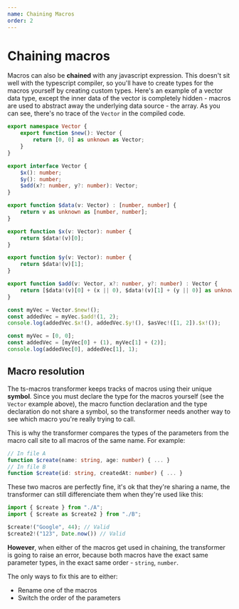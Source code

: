 ```yaml
---
name: Chaining Macros
order: 2
---
```


# Chaining macros

Macros can also be **chained** with any javascript expression. This doesn't sit well with the typescript compiler, so you'll have to create types for the macros yourself by creating custom types. Here's an example of a vector data type, except the inner data of the vector is completely hidden - macros are used to abstract away the underlying data source - the array. As you can see, there's no trace of the `Vector` in the compiled code.

```ts --Macros
export namespace Vector {
    export function $new(): Vector {
        return [0, 0] as unknown as Vector;
    }
}

export interface Vector {
    $x(): number;
    $y(): number;
    $add(x?: number, y?: number): Vector;
}

export function $data(v: Vector) : [number, number] {
    return v as unknown as [number, number];
}

export function $x(v: Vector): number {
    return $data!(v)[0];
}

export function $y(v: Vector): number {
    return $data!(v)[1];
}

export function $add(v: Vector, x?: number, y?: number) : Vector {
    return [$data!(v)[0] + (x || 0), $data!(v)[1] + (y || 0)] as unknown as Vector;
}

const myVec = Vector.$new!();
const addedVec = myVec.$add!(1, 2);
console.log(addedVec.$x!(), addedVec.$y!(), $asVec!([1, 2]).$x!());
```
```ts --Result
const myVec = [0, 0];
const addedVec = [myVec[0] + (1), myVec[1] + (2)];
console.log(addedVec[0], addedVec[1], 1);
```

## Macro resolution

The ts-macros transformer keeps tracks of macros using their unique **symbol**. Since you must declare the type for the macros yourself (see the `Vector` example above), the macro function declaration and the type declaration do not share a symbol, so the transformer needs another way to see which macro you're really trying to call. 

This is why the transformer compares the types of the parameters from the macro call site to all macros of the same name. For example:

```ts
// In file A
function $create(name: string, age: number) { ... }
// In file B
function $create(id: string, createdAt: number) { ... }
```

These two macros are perfectly fine, it's ok that they're sharing a name, the transformer can still differenciate them when they're used like this:

```ts
import { $create } from "./A";
import { $create as $create2 } from "./B";

$create!("Google", 44); // Valid
$create2!("123", Date.now()) // Valid
```

**However**, when either of the macros get used in chaining, the transformer is going to raise an error, because both macros have the exact same parameter types, in the exact same order - `string`, `number`.

The only ways to fix this are to either:

- Rename one of the macros
- Switch the order of the parameters

